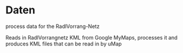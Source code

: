 # Daten

process data for the RadlVorrang-Netz

Reads in RadlVorrangnetz KML from Google MyMaps, processes it and produces KML files that can be read in by uMap

